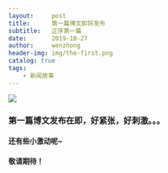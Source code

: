 ```yaml
---
layout:     post
title:      第一篇博文即将发布
subtitle:   正序第一篇
date:       2019-10-27
author:     wenzhong
header-img: img/the-first.png
catalog: true
tags:
    - 新闻故事
---
```


![]({{site.baseurl}}/img/logo.png)


### 第一篇博文发布在即，好紧张，好刺激。。。
#### 还有些小激动呢~

#### 敬请期待！
